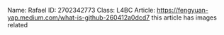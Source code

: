 Name: Rafael
ID: 2702342773
Class: L4BC
Article: https://fengyuan-yap.medium.com/what-is-github-260412a0dcd7
this article has images related
